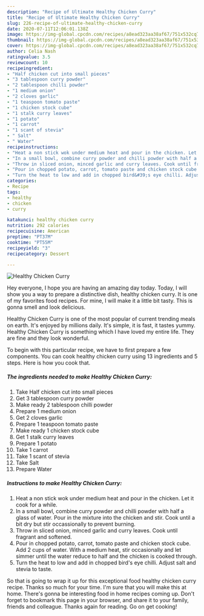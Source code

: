 ```yaml
---
description: "Recipe of Ultimate Healthy Chicken Curry"
title: "Recipe of Ultimate Healthy Chicken Curry"
slug: 226-recipe-of-ultimate-healthy-chicken-curry
date: 2020-07-11T12:06:01.138Z
image: https://img-global.cpcdn.com/recipes/a8ead323aa38af67/751x532cq70/healthy-chicken-curry-recipe-main-photo.jpg
thumbnail: https://img-global.cpcdn.com/recipes/a8ead323aa38af67/751x532cq70/healthy-chicken-curry-recipe-main-photo.jpg
cover: https://img-global.cpcdn.com/recipes/a8ead323aa38af67/751x532cq70/healthy-chicken-curry-recipe-main-photo.jpg
author: Celia Nash
ratingvalue: 3.5
reviewcount: 10
recipeingredient:
- "Half chicken cut into small pieces"
- "3 tablespoon curry powder"
- "2 tablespoon chilli powder"
- "1 medium onion"
- "2 cloves garlic"
- "1 teaspoon tomato paste"
- "1 chicken stock cube"
- "1 stalk curry leaves"
- "1 potato"
- "1 carrot"
- "1 scant of stevia"
- " Salt"
- " Water"
recipeinstructions:
- "Heat a non stick wok under medium heat and pour in the chicken. Let it cook for a while."
- "In a small bowl, combine curry powder and chilli powder with half a glass of water. Pour in the mixture into the chicken and stir. Cook until a bit dry but stir occassionally to prevent burning."
- "Throw in sliced onion, minced garlic and curry leaves. Cook until fragrant and softened."
- "Pour in chopped potato, carrot, tomato paste and chicken stock cube. Add 2 cups of water. With a medium heat, stir occasionally and let simmer until the water reduce to half and the chicken is cooked through."
- "Turn the heat to low and add in chopped bird&#39;s eye chilli. Adjust salt and stevia to taste."
categories:
- Recipe
tags:
- healthy
- chicken
- curry

katakunci: healthy chicken curry 
nutrition: 292 calories
recipecuisine: American
preptime: "PT37M"
cooktime: "PT55M"
recipeyield: "3"
recipecategory: Dessert

---
```



![Healthy Chicken Curry](https://img-global.cpcdn.com/recipes/a8ead323aa38af67/751x532cq70/healthy-chicken-curry-recipe-main-photo.jpg)

Hey everyone, I hope you are having an amazing day today. Today, I will show you a way to prepare a distinctive dish, healthy chicken curry. It is one of my favorites food recipes. For mine, I will make it a little bit tasty. This is gonna smell and look delicious.

Healthy Chicken Curry is one of the most popular of current trending meals on earth. It's enjoyed by millions daily. It's simple, it is fast, it tastes yummy. Healthy Chicken Curry is something which I have loved my entire life. They are fine and they look wonderful.




To begin with this particular recipe, we have to first prepare a few components. You can cook healthy chicken curry using 13 ingredients and 5 steps. Here is how you cook that.

<!--inarticleads1-->

##### The ingredients needed to make Healthy Chicken Curry:

1. Take Half chicken cut into small pieces
1. Get 3 tablespoon curry powder
1. Make ready 2 tablespoon chilli powder
1. Prepare 1 medium onion
1. Get 2 cloves garlic
1. Prepare 1 teaspoon tomato paste
1. Make ready 1 chicken stock cube
1. Get 1 stalk curry leaves
1. Prepare 1 potato
1. Take 1 carrot
1. Take 1 scant of stevia
1. Take  Salt
1. Prepare  Water




<!--inarticleads2-->

##### Instructions to make Healthy Chicken Curry:

1. Heat a non stick wok under medium heat and pour in the chicken. Let it cook for a while.
1. In a small bowl, combine curry powder and chilli powder with half a glass of water. Pour in the mixture into the chicken and stir. Cook until a bit dry but stir occassionally to prevent burning.
1. Throw in sliced onion, minced garlic and curry leaves. Cook until fragrant and softened.
1. Pour in chopped potato, carrot, tomato paste and chicken stock cube. Add 2 cups of water. With a medium heat, stir occasionally and let simmer until the water reduce to half and the chicken is cooked through.
1. Turn the heat to low and add in chopped bird&#39;s eye chilli. Adjust salt and stevia to taste.




So that is going to wrap it up for this exceptional food healthy chicken curry recipe. Thanks so much for your time. I'm sure that you will make this at home. There's gonna be interesting food in home recipes coming up. Don't forget to bookmark this page in your browser, and share it to your family, friends and colleague. Thanks again for reading. Go on get cooking!
